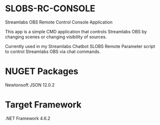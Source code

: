 # SLOBS-RC-CONSOLE
Streamlabs OBS Remote Control Console Application

This app is a simple CMD application that controls Streamlabs OBS by changing scenes or changing visibility of sources.

Currently used in my Streamlabs Chatbot SLOBS Remote Parameter script to control Streamlabs OBS via chat commands.

# NUGET Packages
Newtonsoft JSON 12.0.2

# Target Framework
.NET Framework 4.6.2
